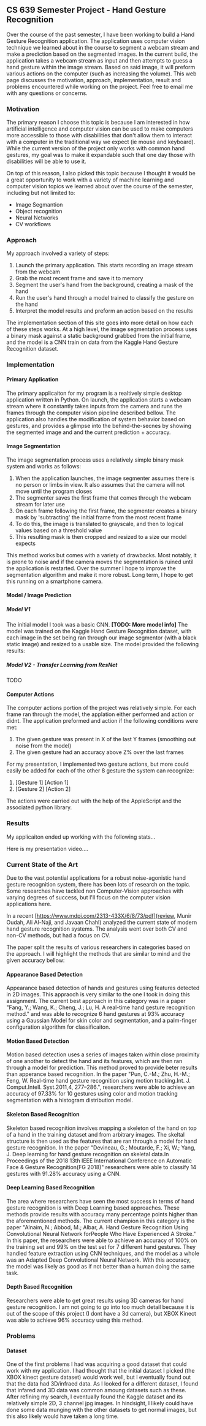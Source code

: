 ## CS 639 Semester Project - Hand Gesture Recognition

Over the course of the past semester, I have been working to build a Hand Gesture Recognition application. The application uses computer vision technique we learned about in the course to segment a webcam stream and make a prediction based on the segmented images. In the current build, the application takes a webcam stream as input and then attempts to guess a hand gesture within the image stream. Based on said image, it will preform various actions on the computer (such as increasing the volume). This web page discusses the motivation, approach, implementation, result and problems encountered while working on the project. Feel free to email me with any questions or concerns.

### Motivation

The primary reason I choose this topic is because I am interested in how artificial intelligence and computer vision can be used to make computers more accessible to those with disabilities that don't allow them to interact with a computer in the traditional way we expect (ie mouse and keyboard). While the current version of the project only works with common hand gestures, my goal was to make it expandable such that one day those with disabilities will be able to use it.

On top of this reason, I also picked this topic because I thought it would be a great opportunity to work with a variety of machine learning and computer vision topics we learned about over the course of the semester, including but not limited to:

- Image Segmantion
- Object recognition
- Neural Networks
- CV workflows

### Approach

My approach involved a variety of steps:

1. Launch the primary application. This starts recording an image stream from the webcam
2. Grab the most recent frame and save it to memory
3. Segment the user's hand from the background, creating a mask of the hand
4. Run the user's hand through a model trained to classify the gesture on the hand
5. Interpret the model results and preform an action based on the results

The implementation section of this site goes into more detail on how each of these steps works. At a high level, the image segmentation process uses a binary mask against a static background grabbed from the initial frame, and the model is a CNN train on data from the Kaggle Hand Gesture Recognition dataset. 

### Implementation

#### Primary Application
The primary applicaiton for my program is a realtively simple desktop application written in Python. On launch, the application starts a webcam stream where it constantly takes inputs from the camera and runs the frames through the computer vision pipeline described bellow. The application also handles the modification of system behavior based on gestures, and provides a glimpse into the behind-the-secnes by showing the segmented image and and the current prediction + accuracy. 

#### Image Segmentation
The image segmentation process uses a relatively simple binary mask system and works as follows:

1. When the application launches, the image segmenter assumes there is no person or limbs in view. It also assumes that the camera will not move until the program closes
2. The segmenter saves the first frame that comes through the webcam stream for later use
3. On each frame following the first frame, the segmenter creates a binary mask by 'subtracting' the initial frame from the most recent frame
4. To do this, the image is translated to grayscale, and then to logical values based on a threshold value
5. This resulting mask is then cropped and resized to a size our model expects

This method works but comes with a variety of drawbacks. Most notably, it is prone to noise and if the camera moves the segmentation is ruined until the application is restarted. Over the summer I hope to improve the segmentation algorithm and make it more robust. Long term, I hope to get this running on a smartphone camera.

#### Model / Image Prediction 

##### Model V1
The initial model I took was a basic CNN. **[TODO: More model info]** The model was trained on the Kaggle Hand Gesture Recognition dataset, with each image in the set being ran through our image segmentor (with a black static image) and resized to a usable size. The model provided the following results:

##### Model V2 - Transfer Learning from ResNet

TODO

#### Computer Actions 
The computer actions portion of the project was relatively simple. For each frame ran through the model, the applation either performed and action or didnt. The application preformed and action if the following conditions were met:

1. The given gesture was present in X of the last Y frames (smoothing out noise from the model)
2. The given gesture had an accuracy above Z% over the last frames 

For my presentation, I implemented two gesture actions, but more could easily be added for each of the other 8 gesture the system can recognize:

1. [Gesture 1] [Action 1]
2. [Gesture 2] [Action 2]

The actions were carried out with the help of the AppleScript and the associated python library. 

### Results
My applicaiton ended up working with the following stats...


Here is my presentation video....


### Current State of the Art

Due to the vast potential applications for a robust noise-agonistic hand gesture recognition system, there has been lots of research on the topic. Some researches have tackled non Computer-Vision approaches with varying degrees of success, but I'll focus on the computer vision applications here.

In a recent [https://www.mdpi.com/2313-433X/6/8/73/pdf](review, Munir Oudah, Ali Al-Naji, and Javaan Chahl) analyzed the current state of modern hand gesture recognition systems. The analysis went over both CV and non-CV methods, but had a focus on CV. 

The paper split the results of various researchers in categories based on the approach. I will highlight the methods that are similar to mind and the given accuracy bellow:

#### Appearance Based Detection
Appearance based detection of hands and gestures using features detected in 2D images. This appraoch is very similar to the one I took in doing this assignment. The current best approach in this category was in a paper "Fang, Y.; Wang, K.; Cheng, J.; Lu, H. A real-time hand gesture recognition method." and was able to recognize 6 hand gestures at 93% accuracy using a Gaussian Model for skin color and segmentation, and a palm-finger configuration algorithm for classificaiton.

#### Motion Based Detection
Motion based detection uses a series of images taken within close proximity of one another to detect the hand and its features, which are then ran through a model for prediction. This method proved to provide beter results than apperance based recognition. In the paper "Pun, C.-M.; Zhu, H.-M.; Feng, W. Real-time hand gesture recognition using motion tracking.Int. J. Comput.Intell. Syst.2011,4, 277–286.", researchers were able to achieve an accuracy of 97.33% for 10 gestures using color and motion tracking segmentation with a histogram distribution model.

#### Skeleton Based Recognition
Skeleton based recognition involves mapping a skeleton of the hand on top of a hand in the training dataset and from arbitrary images. The skeltal structure is then used as the features that are ran through a model for hand gesture recognition. In the paper "Devineau, G.; Moutarde, F.; Xi, W.; Yang, J. Deep learning for hand gesture recognition on skeletal data.In Proceedings of the 2018 13th IEEE International Conference on Automatic Face & Gesture Recognition(FG 2018)" researchers were able to classify 14 gestures with 91.28% accuracy using a CNN.

#### Deep Learning Based Recognition 
The area where researchers have seen the most success in terms of hand gesture recognition is with Deep Learning based approaches. These methods provide results with accuracy many percentage points higher than the aforementioned methods. The current champion in this category is the paper "Alnaim, N.; Abbod, M.; Albar, A. Hand Gesture Recognition Using Convolutional Neural Network forPeople Who Have Experienced A Stroke." In this paper, the researchers were able to achieve an accuracy of 100% on the training set and 99% on the test set for 7 different hand gestures. They handled feature extraction using CNN techniques, and the model as a whole was an Adapted Deep Convolutional Neural Network. With this accuracy, the model was likely as good as if not better than a human doing the same task.

#### Depth Based Recognition
Researchers were able to get great results using 3D cameras for hand gesture recognition. I am not going to go into too much detail because it is out of the scope of this project (I dont have a 3d camera), but XBOX Kinect was able to achieve 96% accuracy using this method. 

### Problems

#### Dataset
One of the first problems I had was acquiring a good dataset that could work with my application. I had thought that the initial dataset I picked (the XBOX kinect gesture dataset) would work well, but I eventually found out that the data had 3D/infraed data. As I looked for a different dataset, I found that infared and 3D data was common amoung datasets such as these. 
After refining my search, I eventually found the Kaggle dataset and its relatively simple 2D, 3 channel jpg images. In hindsight, I likely could have done some data munging with the other datasets to get normal images, but this also likely would have taken a long time.

